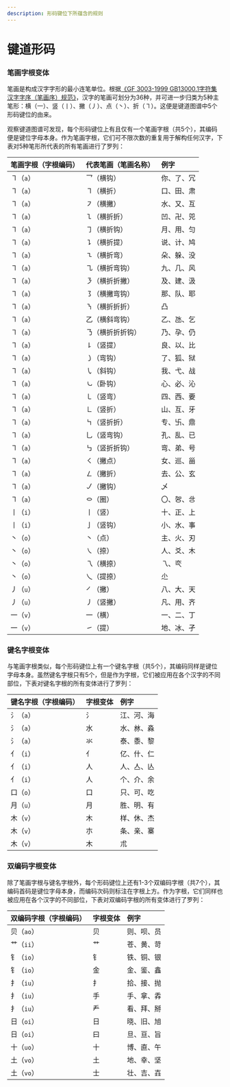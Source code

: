 ```yaml
---
description: 形码键位下所蕴含的规则
---
```


# 键道形码

### 笔画字根变体

笔画是构成汉字字形的最小连笔单位。根据[《GF 3003-1999 GB13000.1字符集汉字字序（笔画序）规范》](http://www.moe.gov.cn/jyb_sjzl/ziliao/A19/201001/W020150902458280061291.pdf)，汉字的笔画可划分为36种，并可进一步归类为5种主笔形：横（一）、竖（丨）、撇（丿）、点（丶）、折（㇕）。这便是键道图谱中5个形码键位的由来。

观察键道图谱可发现，每个形码键位上有且仅有一个笔画字根（共5个），其编码便是键位字母本身。作为笔画字根，它们可不限次数的重复用于解构任何汉字，下表对5种笔形所代表的所有笔画进行了罗列：

| 笔画字根（字根编码） | 代表笔画（笔画名称） | 例字 |
| :--- | :--- | :--- |
| ㇕（`a`） | 乛（横钩） | 你、了、冗 |
| ㇕（`a`） | ㇕（横折） | 口、田、肃 |
| ㇕（`a`） | ㇇（横撇） | 水、又、互 |
| ㇕（`a`） | ㇅（横折折） | 凹、卍、兕 |
| ㇕（`a`） | ㇆（横折钩） | 月、用、匀 |
| ㇕（`a`） | ㇊（横折提） | 说、计、鸠 |
| ㇕（`a`） | ㇍（横折弯） | 朵、躲、没 |
| ㇕（`a`） | ㇈（横折弯钩） | 九、几、风 |
| ㇕（`a`） | ㇋（横折折撇） | 及、建、汲 |
| ㇕（`a`） | ㇌（横撇弯钩） | 那、队、耶 |
| ㇕（`a`） | ㇎（横折折折） | 凸 |
| ㇕（`a`） | 乙（横斜弯钩） | 乙、氹、乞 |
| ㇕（`a`） | ㇡（横折折折钩） | 乃、孕、仍 |
| ㇕（`a`） | ㇙（竖提） | 良、以、比 |
| ㇕（`a`） | ㇁（弯钩） | 了、狐、狱 |
| ㇕（`a`） | ㇂（斜钩） | 我、弋、战 |
| ㇕（`a`） | ㇃（卧钩） | 心、必、沁 |
| ㇕（`a`） | ㇄（竖弯） | 四、西、要 |
| ㇕（`a`） | ㇗（竖折） | 山、互、牙 |
| ㇕（`a`） | ㇞（竖折折） | 专、卐、鼎 |
| ㇕（`a`） | 乚（竖弯钩） | 孔、乱、已 |
| ㇕（`a`） | ㇉（竖折折钩） | 弯、弟、号 |
| ㇕（`a`） | ㇛（撇点） | 女、巡、甾 |
| ㇕（`a`） | ㇜（撇折） | 去、公、玄 |
| ㇕（`a`） | ㇢（撇钩） | 乄 |
| ㇕（`a`） | ㇣（圈） | 〇、㔔、㪳 |
| 丨（`i`） | 丨（竖） | 十、正、上 |
| 丨（`i`） | 亅（竖钩） | 小、水、事 |
| 丶（`o`） | 丶（点） | 主、火、刃 |
| 丶（`o`） | ㇏（捺） | 人、爻、木 |
| 丶（`o`） | 乁（横捺） | 乁、亪 |
| 丶（`o`） | 乀（提捺） | 尐 |
| 丿（`u`） | ㇒（撇） | 八、大、天 |
| 丿（`u`） | 丿（竖撇） | 凡、用、齐 |
| 一（`v`） | 一（横） | 一、二、丁 |
| 一（`v`） | ㇀（提） | 地、冰、孑 |

### 键名字根变体

与笔画字根类似，每个形码键位上有一个键名字根（共5个），其编码同样是键位字母本身。虽然键名字根只有5个，但是作为字根，它们被应用在各个汉字的不同部位，下表对键名字根的所有变体进行了罗列：

| 键名字根（字根编码） | 字根变体 | 例字 |
| :--- | :--- | :--- |
| 氵（`a`） | 氵 | 江、河、海 |
| 氵（`a`） | 水 | 水、沝、淼 |
| 氵（`a`） | 氺 | 泰、黍、黎 |
| 亻（`i`） | 亻 | 亿、什、仁 |
| 亻（`i`） | 人 | 人、亼、亾 |
| 亻（`i`） | 人 | 个、介、余 |
| 口（`o`） | 口 | 只、可、吃 |
| 月（`u`） | 月 | 胜、明、有 |
| 木（`v`） | 木 | 样、休、杰 |
| 木（`v`） | 朩 | 条、亲、寨 |
| 木（`v`） | 木 | 朮 |

### 双编码字根变体

除了笔画字根与键名字根外，每个形码键位上还有1-3个双编码字根（共7个），其编码首码是键位字母本身，而编码次码则标注在字根上方。作为字根，它们同样也被应用在各个汉字的不同部位，下表对双编码字根的所有变体进行了罗列：

| 双编码字根（字根编码） | 字根变体 | 例字 |
| :--- | :--- | :--- |
| 贝（`ao`） | 贝 | 则、呗、员 |
| 艹（`ii`） | 艹 | 苍、黄、苛 |
| 钅（`io`） | 钅 | 铁、铜、银 |
| 钅（`io`） | 金 | 金、鉴、鑫 |
| 扌（`iu`） | 扌 | 拾、接、抛 |
| 扌（`iu`） | 手 | 手、拿、掱 |
| 扌（`iu`） | 龵 | 看、拜、掰 |
| 日（`oi`） | 日 | 晓、旧、旭 |
| 日（`oi`） | 曰 | 旦、亘、旨 |
| 十（`uo`） | 十 | 博、直、午 |
| 土（`vo`） | 土 | 地、幸、坚 |
| 土（`vo`） | 士 | 壮、吉、壵 |

